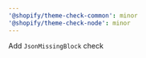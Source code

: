 ```yaml
---
'@shopify/theme-check-common': minor
'@shopify/theme-check-node': minor
---
```


Add `JsonMissingBlock` check
